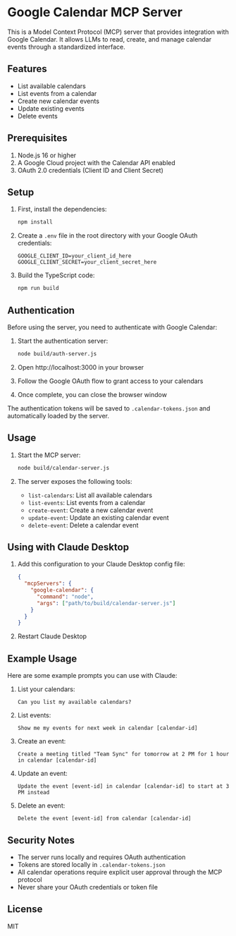 # Google Calendar MCP Server

This is a Model Context Protocol (MCP) server that provides integration with Google Calendar. It allows LLMs to read, create, and manage calendar events through a standardized interface.

## Features

- List available calendars
- List events from a calendar
- Create new calendar events
- Update existing events
- Delete events

## Prerequisites

1. Node.js 16 or higher
2. A Google Cloud project with the Calendar API enabled
3. OAuth 2.0 credentials (Client ID and Client Secret)

## Setup

1. First, install the dependencies:
   ```bash
   npm install
   ```

2. Create a `.env` file in the root directory with your Google OAuth credentials:
   ```
   GOOGLE_CLIENT_ID=your_client_id_here
   GOOGLE_CLIENT_SECRET=your_client_secret_here
   ```

3. Build the TypeScript code:
   ```bash
   npm run build
   ```

## Authentication

Before using the server, you need to authenticate with Google Calendar:

1. Start the authentication server:
   ```bash
   node build/auth-server.js
   ```

2. Open http://localhost:3000 in your browser
3. Follow the Google OAuth flow to grant access to your calendars
4. Once complete, you can close the browser window

The authentication tokens will be saved to `.calendar-tokens.json` and automatically loaded by the server.

## Usage

1. Start the MCP server:
   ```bash
   node build/calendar-server.js
   ```

2. The server exposes the following tools:

   - `list-calendars`: List all available calendars
   - `list-events`: List events from a calendar
   - `create-event`: Create a new calendar event
   - `update-event`: Update an existing calendar event
   - `delete-event`: Delete a calendar event

## Using with Claude Desktop

1. Add this configuration to your Claude Desktop config file:
   ```json
   {
     "mcpServers": {
       "google-calendar": {
         "command": "node",
         "args": ["path/to/build/calendar-server.js"]
       }
     }
   }
   ```

2. Restart Claude Desktop

## Example Usage

Here are some example prompts you can use with Claude:

1. List your calendars:
   ```
   Can you list my available calendars?
   ```

2. List events:
   ```
   Show me my events for next week in calendar [calendar-id]
   ```

3. Create an event:
   ```
   Create a meeting titled "Team Sync" for tomorrow at 2 PM for 1 hour in calendar [calendar-id]
   ```

4. Update an event:
   ```
   Update the event [event-id] in calendar [calendar-id] to start at 3 PM instead
   ```

5. Delete an event:
   ```
   Delete the event [event-id] from calendar [calendar-id]
   ```

## Security Notes

- The server runs locally and requires OAuth authentication
- Tokens are stored locally in `.calendar-tokens.json`
- All calendar operations require explicit user approval through the MCP protocol
- Never share your OAuth credentials or token file

## License

MIT
